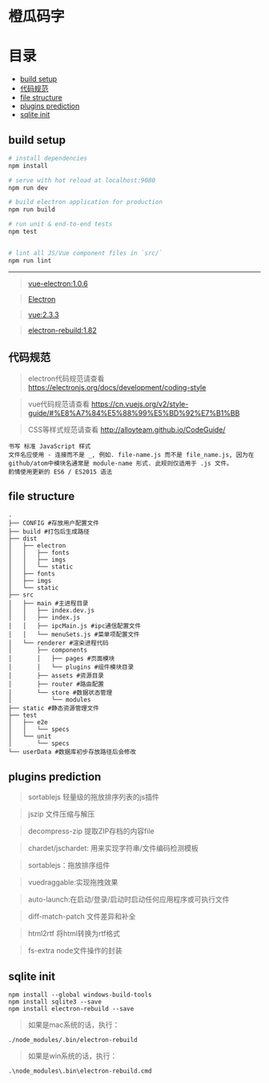 # 橙瓜码字

# 目录

<!-- MDTOC maxdepth:5 firsth1:0 numbering:0 flatten:0 bullets:1 updateOnSave:1 -->

- [build setup](#build-setup)
- [代码规范](#代码规范)
- [file structure](#file-structure)
- [plugins prediction](#plugins-prediction)
- [sqlite init](#sqlite-init)

<!-- /MDTOC -->

## build setup

``` bash
# install dependencies
npm install

# serve with hot reload at localhost:9080
npm run dev

# build electron application for production
npm run build

# run unit & end-to-end tests
npm test


# lint all JS/Vue component files in `src/`
npm run lint

```

---


>[vue-electron:1.0.6](https://electron.org.cn/vue/getting_started.html)  

>[Electron](https://electronjs.org/docs)  

>[vue:2.3.3](https://cn.vuejs.org/)

>[electron-rebuild:1.82](https://www.npmjs.com/package/electron-rebuild)

## 代码规范

> electron代码规范请查看 https://electronjs.org/docs/development/coding-style

> vue代码规范请查看 https://cn.vuejs.org/v2/style-guide/#%E8%A7%84%E5%88%99%E5%BD%92%E7%B1%BB

> CSS等样式规范请查看 http://alloyteam.github.io/CodeGuide/

```
书写 标准 JavaScript 样式
文件名应使用 - 连接而不是 _, 例如. file-name.js 而不是 file_name.js, 因为在 github/atom中模块名通常是 module-name 形式. 此规则仅适用于 .js 文件。
酌情使用更新的 ES6 / ES2015 语法
```

## file structure

```
.
├── CONFIG #存放用户配置文件
├── build #打包后生成路径
├── dist
│   ├── electron
│   │   ├── fonts
│   │   ├── imgs
│   │   └── static
│   ├── fonts
│   ├── imgs
│   └── static
├── src
│   ├── main #主进程目录
│   │   ├── index.dev.js
│   │   ├── index.js
│   │   ├── ipcMain.js #ipc通信配置文件
│   │   └── menuSets.js #菜单项配置文件
│   └── renderer #渲染进程代码
│       ├── components 
│       │   ├── pages #页面模块
│       │   └── plugins #组件模块目录
│       ├── assets #资源目录
│       ├── router #路由配置
│       └── store #数据状态管理
│           └── modules
├── static #静态资源管理文件
├── test
│   ├── e2e
│   │   └── specs
│   └── unit
│       └── specs
└── userData #数据库初步存放路径后会修改

```

## plugins prediction

> sortablejs 轻量级的拖放排序列表的js插件

> jszip 文件压缩与解压

> decompress-zip 提取ZIP存档的内容file

> chardet/jschardet: 用来实现字符串/文件编码检测模板

> sortablejs：拖放排序组件

> vuedraggable:实现拖拽效果

> auto-launch:在启动/登录/启动时启动任何应用程序或可执行文件

> diff-match-patch 文件差异和补全

> html2rtf 将html转换为rtf格式

> fs-extra node文件操作的封装

## sqlite init

```
npm install --global windows-build-tools
npm install sqlite3 --save
npm install electron-rebuild --save
```

> 如果是mac系统的话，执行：

```
./node_modules/.bin/electron-rebuild
```

> 如果是win系统的话，执行：

```
.\node_modules\.bin\electron-rebuild.cmd
```